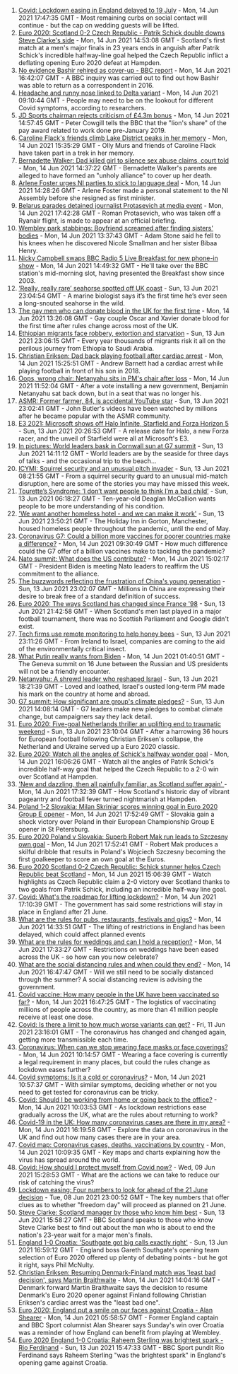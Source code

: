 1. [Covid: Lockdown easing in England delayed to 19 July](https://www.bbc.co.uk/news/uk-57476776) - Mon, 14 Jun 2021 17:47:35 GMT - Most remaining curbs on social contact will continue - but the cap on wedding guests will be lifted.
2. [Euro 2020: Scotland 0-2 Czech Republic - Patrik Schick double downs Steve Clarke's side](https://www.bbc.co.uk/sport/football/51197776) - Mon, 14 Jun 2021 14:53:08 GMT - Scotland's first match at a men's major finals in 23 years ends in anguish after Patrik Schick's incredible halfway-line goal helped the Czech Republic inflict a deflating opening Euro 2020 defeat at Hampden.
3. [No evidence Bashir rehired as cover-up - BBC report](https://www.bbc.co.uk/news/uk-57469980) - Mon, 14 Jun 2021 16:42:07 GMT - A BBC inquiry was carried out to find out how Bashir was able to return as a correspondent in 2016.
4. [Headache and runny nose linked to Delta variant](https://www.bbc.co.uk/news/health-57467051) - Mon, 14 Jun 2021 09:10:44 GMT - People may need to be on the lookout for different Covid symptoms, according to researchers.
5. [JD Sports chairman rejects criticism of £4.3m bonus](https://www.bbc.co.uk/news/business-57467451) - Mon, 14 Jun 2021 14:57:45 GMT - Peter Cowgill tells the BBC that the "lion's share" of the pay award related to work done pre-January 2019.
6. [Caroline Flack's friends climb Lake District peaks in her memory](https://www.bbc.co.uk/news/uk-57474925) - Mon, 14 Jun 2021 15:35:29 GMT - Olly Murs and friends of Caroline Flack have taken part in a trek in her memory.
7. [Bernadette Walker: Dad killed girl to silence sex abuse claims, court told](https://www.bbc.co.uk/news/uk-england-cambridgeshire-57471768) - Mon, 14 Jun 2021 14:37:22 GMT - Bernadette Walker's parents are alleged to have formed an "unholy alliance" to cover up her death.
8. [Arlene Foster urges NI parties to stick to language deal](https://www.bbc.co.uk/news/uk-northern-ireland-57468751) - Mon, 14 Jun 2021 14:28:26 GMT - Arlene Foster made a personal statement to the NI Assembly before she resigned as first minister.
9. [Belarus parades detained journalist Protasevich at media event](https://www.bbc.co.uk/news/world-europe-57473375) - Mon, 14 Jun 2021 17:42:28 GMT - Roman Protasevich, who was taken off a Ryanair flight, is made to appear at an official briefing.
10. [Wembley park stabbings: Boyfriend screamed after finding sisters' bodies](https://www.bbc.co.uk/news/uk-england-london-57471267) - Mon, 14 Jun 2021 13:37:43 GMT - Adam Stone said he fell to his knees when he discovered Nicole Smallman and her sister Bibaa Henry.
11. [Nicky Campbell swaps BBC Radio 5 Live Breakfast for new phone-in show](https://www.bbc.co.uk/news/entertainment-arts-57472944) - Mon, 14 Jun 2021 14:49:32 GMT - He'll take over the BBC station's mid-morning slot, having presented the Breakfast show since 2003.
12. [‘Really, really rare’ seahorse spotted off UK coast](https://www.bbc.co.uk/news/science-environment-57448237) - Sun, 13 Jun 2021 23:04:54 GMT - A marine biologist says it’s the first time he’s ever seen a long-snouted seahorse in the wild.
13. [The gay men who can donate blood in the UK for the first time](https://www.bbc.co.uk/news/uk-57469036) - Mon, 14 Jun 2021 13:26:08 GMT - Gay couple Oscar and Xavier donate blood for the first time after rules change across most of the UK.
14. [Ethiopian migrants face robbery, extortion and starvation](https://www.bbc.co.uk/news/world-africa-57447744) - Sun, 13 Jun 2021 23:06:15 GMT - Every year thousands of migrants risk it all on the perilous journey from Ethiopia to Saudi Arabia.
15. [Christian Eriksen: Dad back playing football after cardiac arrest](https://www.bbc.co.uk/news/uk-wales-57466397) - Mon, 14 Jun 2021 15:25:51 GMT - Andrew Barnett had a cardiac arrest while playing football in front of his son in 2018.
16. [Oops, wrong chair: Netanyahu sits in PM's chair after loss](https://www.bbc.co.uk/news/world-57466408) - Mon, 14 Jun 2021 11:52:04 GMT - After a vote installing a new government, Benjamin Netanyahu sat back down, but in a seat that was no longer his.
17. [ASMR: Former farmer, 84, is accidental YouTube star](https://www.bbc.co.uk/news/uk-england-derbyshire-57402080) - Sun, 13 Jun 2021 23:02:41 GMT - John Butler's videos have been watched by millions after he became popular with the ASMR community.
18. [E3 2021: Microsoft shows off Halo Infinite, Starfield and Forza Horizon 5](https://www.bbc.co.uk/news/technology-57464057) - Sun, 13 Jun 2021 20:26:53 GMT - A release date for Halo, a new Forza racer, and the unveil of Starfield were all at Microsoft's E3.
19. [In pictures: World leaders bask in Cornwall sun at G7 summit](https://www.bbc.co.uk/news/uk-57438878) - Sun, 13 Jun 2021 14:11:12 GMT - World leaders are by the seaside for three days of talks - and the occasional trip to the beach...
20. [ICYMI: Squirrel security and an unusual pitch invader](https://www.bbc.co.uk/news/world-57432086) - Sun, 13 Jun 2021 08:21:55 GMT - From a squirrel security guard to an unusual mid-match disruption, here are some of the stories you may have missed this week.
21. [Tourette’s Syndrome: ‘I don’t want people to think I’m a bad child’](https://www.bbc.co.uk/news/uk-northern-ireland-57435056) - Sun, 13 Jun 2021 06:18:27 GMT - Ten-year-old Deaglan McCallion wants people to be more understanding of his condition.
22. ['We want another homeless hotel - and we can make it work'](https://www.bbc.co.uk/news/stories-57448625) - Sun, 13 Jun 2021 23:50:21 GMT - The Holiday Inn in Gorton, Manchester, housed homeless people throughout the pandemic, until the end of May.
23. [Coronavirus G7: Could a billion more vaccines for poorer countries make a difference?](https://www.bbc.co.uk/news/57427877) - Mon, 14 Jun 2021 09:30:49 GMT - How much difference could the G7 offer of a billion vaccines make to tackling the pandemic?
24. [Nato summit: What does the US contribute?](https://www.bbc.co.uk/news/world-44717074) - Mon, 14 Jun 2021 15:02:17 GMT - President Biden is meeting Nato leaders to reaffirm the US commitment to the alliance.
25. [The buzzwords reflecting the frustration of China's young generation](https://www.bbc.co.uk/news/world-asia-china-57328508) - Sun, 13 Jun 2021 23:02:07 GMT - Millions in China are expressing their desire to break free of a standard definition of success.
26. [Euro 2020: The ways Scotland has changed since France '98](https://www.bbc.co.uk/news/uk-scotland-57439470) - Sun, 13 Jun 2021 21:42:58 GMT - When Scotland's men last played in a major football tournament, there was no Scottish Parliament and Google didn't exist.
27. [Tech firms use remote monitoring to help honey bees](https://www.bbc.co.uk/news/business-57397182) - Sun, 13 Jun 2021 23:11:26 GMT - From Ireland to Israel, companies are coming to the aid of the environmentally critical insect.
28. [What Putin really wants from Biden](https://www.bbc.co.uk/news/world-europe-57427055) - Mon, 14 Jun 2021 01:40:51 GMT - The Geneva summit on 16 June between the Russian and US presidents will not be a friendly encounter.
29. [Netanyahu: A shrewd leader who reshaped Israel](https://www.bbc.co.uk/news/world-middle-east-57306615) - Sun, 13 Jun 2021 18:21:39 GMT - Loved and loathed, Israel's ousted long-term PM made his mark on the country at home and abroad.
30. [G7 summit: How significant are group's climate pledges?](https://www.bbc.co.uk/news/science-environment-57462040) - Sun, 13 Jun 2021 14:08:14 GMT - G7 leaders make new pledges to combat climate change, but campaigners say they lack detail.
31. [Euro 2020: Five-goal Netherlands thriller an uplifting end to traumatic weekend](https://www.bbc.co.uk/sport/football/57464514) - Sun, 13 Jun 2021 23:10:04 GMT - After a harrowing 36 hours for European football following Christian Eriksen's collapse, the Netherland and Ukraine served up a Euro 2020 classic.
32. [Euro 2020: Watch all the angles of Schick's halfway wonder goal](https://www.bbc.co.uk/sport/av/football/57475435) - Mon, 14 Jun 2021 16:06:26 GMT - Watch all the angles of Patrik Schick's incredible half-way goal that helped the Czech Republic to a 2-0 win over Scotland at Hampden.
33. ['New and dazzling, then all painfully familiar, as Scotland suffer again' ](https://www.bbc.co.uk/sport/football/57471795) - Mon, 14 Jun 2021 17:32:39 GMT - How Scotland's historic day of vibrant pageantry and football fever turned nightmarish at Hampden.
34. [Poland 1-2 Slovakia: Milan Skriniar scores winning goal in Euro 2020 Group E opener](https://www.bbc.co.uk/sport/football/51197783) - Mon, 14 Jun 2021 17:52:49 GMT - Slovakia gain a shock victory over Poland in their European Championship Group E opener in St Petersburg.
35. [Euro 2020 Poland v Slovakia: Superb Robert Mak run leads to Szczesny own goal](https://www.bbc.co.uk/sport/av/football/57475444) - Mon, 14 Jun 2021 17:52:41 GMT - Robert Mak produces a skilful dribble that results in Poland's Wojciech Szczesny becoming the first goalkeeper to score an own goal at the Euros.
36. [Euro 2020 Scotland 0-2 Czech Republic: Schick stunner helps Czech Republic beat Scotland](https://www.bbc.co.uk/sport/av/football/57473561) - Mon, 14 Jun 2021 15:06:39 GMT - Watch highlights as Czech Republic claim a 2-0 victory over Scotland thanks to two goals from Patrik Schick, including an incredible half-way line goal.
37. [Covid: What's the roadmap for lifting lockdown?](https://www.bbc.co.uk/news/explainers-52530518) - Mon, 14 Jun 2021 17:10:39 GMT - The government has said some restrictions will stay in place in England after 21 June.
38. [What are the rules for pubs, restaurants, festivals and gigs?](https://www.bbc.co.uk/news/business-52977388) - Mon, 14 Jun 2021 14:33:51 GMT - The lifting of restrictions in England has been delayed, which could affect planned events
39. [What are the rules for weddings and can I hold a reception?](https://www.bbc.co.uk/news/explainers-52811509) - Mon, 14 Jun 2021 17:33:27 GMT - Restrictions on weddings have been eased across the UK - so how can you now celebrate?
40. [What are the social distancing rules and when could they end?](https://www.bbc.co.uk/news/uk-51506729) - Mon, 14 Jun 2021 16:47:47 GMT - Will we still need to be socially distanced through the summer? A social distancing review is advising the government.
41. [Covid vaccine: How many people in the UK have been vaccinated so far?](https://www.bbc.co.uk/news/health-55274833) - Mon, 14 Jun 2021 16:47:25 GMT - The logistics of vaccinating millions of people across the country, as more than 41 million people receive at least one dose.
42. [Covid: Is there a limit to how much worse variants can get?](https://www.bbc.co.uk/news/health-57431420) - Fri, 11 Jun 2021 23:16:01 GMT - The coronavirus has changed and changed again, getting more transmissible each time.
43. [Coronavirus: When can we stop wearing face masks or face coverings?](https://www.bbc.co.uk/news/health-51205344) - Mon, 14 Jun 2021 10:14:57 GMT - Wearing a face covering is currently a legal requirement in many places, but could the rules change as lockdown eases further?
44. [Covid symptoms: Is it a cold or coronavirus?](https://www.bbc.co.uk/news/health-54145299) - Mon, 14 Jun 2021 10:57:37 GMT - With similar symptoms, deciding whether or not you need to get tested for coronavirus can be tricky.
45. [Covid: Should I be working from home or going back to the office?](https://www.bbc.co.uk/news/business-52567567) - Mon, 14 Jun 2021 10:03:53 GMT - As lockdown restrictions ease gradually across the UK, what are the rules about returning to work?
46. [Covid-19 in the UK: How many coronavirus cases are there in my area?](https://www.bbc.co.uk/news/uk-51768274) - Mon, 14 Jun 2021 16:19:58 GMT - Explore the data on coronavirus in the UK and find out how many cases there are in your area.
47. [Covid map: Coronavirus cases, deaths, vaccinations by country](https://www.bbc.co.uk/news/world-51235105) - Mon, 14 Jun 2021 10:09:35 GMT - Key maps and charts explaining how the virus has spread around the world.
48. [Covid: How should I protect myself from Covid now?](https://www.bbc.co.uk/news/health-57087517) - Wed, 09 Jun 2021 15:28:53 GMT - What are the actions we can take to reduce our risk of catching the virus?
49. [Lockdown easing: Four numbers to look for ahead of the 21 June decision](https://www.bbc.co.uk/news/57403888) - Tue, 08 Jun 2021 23:00:52 GMT - The key numbers that offer clues as to whether "freedom day" will proceed as planned on 21 June.
50. [Steve Clarke: Scotland manager by those who know him best](https://www.bbc.co.uk/sport/football/54908387) - Sun, 13 Jun 2021 15:58:27 GMT - BBC Scotland speaks to those who know Steve Clarke best to find out about the man who is about to end the nation's 23-year wait for a major men's finals.
51. [England 1-0 Croatia: 'Southgate got big calls exactly right'](https://www.bbc.co.uk/sport/football/57462001) - Sun, 13 Jun 2021 16:59:12 GMT - England boss Gareth Southgate's opening team selection of Euro 2020 offered up plenty of debating points - but he got it right, says Phil McNulty.
52. [Christian Eriksen: Resuming Denmark-Finland match was 'least bad decision', says Martin Braithwaite](https://www.bbc.co.uk/sport/football/57468439) - Mon, 14 Jun 2021 14:04:16 GMT - Denmark forward Martin Braithwaite says the decision to resume Denmark's Euro 2020 opener against Finland following Christian Eriksen's cardiac arrest was the "least bad one".
53. [Euro 2020: England put a smile on our faces against Croatia - Alan Shearer](https://www.bbc.co.uk/sport/football/57436324) - Mon, 14 Jun 2021 05:58:57 GMT - Former England captain and BBC Sport columnist Alan Shearer says Sunday's win over Croatia was a reminder of how England can benefit from playing at Wembley.
54. [Euro 2020 England 1-0 Croatia: Raheem Sterling was brightest spark - Rio Ferdinand](https://www.bbc.co.uk/sport/av/football/57462922) - Sun, 13 Jun 2021 15:47:33 GMT - BBC Sport pundit Rio Ferdinand says Raheem Sterling "was the brightest spark" in England's opening game against Croatia.
